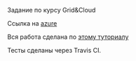 Задание по курсу Grid&Cloud

Ссылка на [ azure ](http://grid-cloud-flask.azurewebsites.net)

Вся работа сделана по [ этому туториалу ](http://timmyreilly.azurewebsites.net/starter-site-for-flask-on-azure-web-apps/)

Тесты сделаны через Travis CI.
